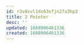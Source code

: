 ```yaml
---
id: r3v8vvl1ds63xfjn27a3hp3
title: 2 Pointer
desc: ''
updated: 1688906461336
created: 1688906461336
---
```

